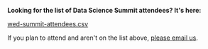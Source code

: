 **Looking for the list of Data Science Summit attendees? It's here:**

[wed-summit-attendees.csv](https://github.com/DDD-Moore/dse/blob/master/wed-summit-attendees.csv)

If you plan to attend and aren't on the list above, [please email us](mailto:ddd@moore.org).

<!-- Last name,First name,Affiliation
Abdur Rehman,Nabeel,New York University
Adams,Nick,"University of California, Berkeley"
Allen,Gabrielle,"University of Illinois, NCSA"
Apte,Chid,IBM
Athey,Brian,University of Michigan
Balazinska,Magdalena,University of Washington
Barbary,Kyle,"University of California, Berkeley"
Barter,Rebecca,"University of California, Berkeley"
Baru,Chaitanya,National Science Foundation
Beck,Nathaniel,New York University
Becker,Kurt,New York University
Been,Vicky,New York University
Bertini,Enrico,New York University
Beyeler,Michael,University of Washington
Bik,Holly,"University of California, Riverside"
Biswas,Rahul,University of Washington
Bloom,Joshua,"University of California, Berkeley"
Boehnlein,Amber,Thomas Jefferson National Accelerator Facility
Boldt,Judith,UT Southwestern Medical Center
Bonneau,Richard,New York University
Borgman,Christine,"University of California, Los Angeles"
Borgs,Christian,Microsoft Research
Borutta,Felix,"University of California, Berkeley"
Bowman,Sam,New York University
boyd,danah,Data & Society
Brady,Henry,"University of California, Berkeley"
Brewer,Steve,Edison EU
Brock,Jeffrey,Brown University
Brooks,Robin,University of Washington
Broussard,Meredith,New York University
Brown,C. Titus,"University of California, Davis"
Bruce,Elizabeth,Microsoft Research
Brunner,Robert,University of Illinois
Buck,Stuart,Arnold Foundation
Bussonnier,Matthias,"University of California, Berkeley"
Cabasse,Charlotte,"University of California, Berkeley"
Candes,Emmanuel,Stanford Univeristy
Cao,Yi,University of Washington
Carson,Cathryn,"University of California, Berkeley"
Caulk,Natalie,Moore Foundation
Cetintemel,Ugur,Brown University
Chakraborty,Sunandan,New York University
Chayes,Jennifer,Microsoft Research
Chirigati,Fernando,New York University
Chohlas-Wood,Alex,NYPD
Christensen,Garret,"University of California, Berkeley"
Chunara,Rumi,New York University
Connolly,Andrew,University of Washington
Cornelissen,Jonathan,Data Camp
Costa,Thiago,University of Washington
Cranmer,Kyle,New York University
Crosas,Merce,Harvard University
Culich,Aaron,"University of California, Berkeley"
Cullen,Mark,Stanford Univeristy
Cullens,Chihoko,"University of California, Berkeley"
Culler,David,"University of California, Berkeley"
Davidson,Susan,University of Pennsylvania
Davies,Neil,"University of California, Berkeley"
Dekker,Harrison,"University of California, Berkeley"
Dhar,Vasant,New York University
Dioun,Cyrus,"University of California, Berkeley"
Edelman,Alan,MIT / Julia
Faerman,Evgeniy,"University of California, Berkeley"
Feldman,Stuart,Schmidt Philanthropies
Ferguson,Ali ,"University of California, Berkeley"
Fire,Michael,University of Washington
Fox,Caitlyn,Chan Zuckerberg Initiative
Franklin,Mike,University of Chicago
Franks,Alexander,University of Washington
Freeman,Jeremy,Janelia Research Center
Freire,Juliana,New York University
Frey,Christian Maximilian Michael,"University of California, Berkeley"
Friedland,Gerald,"University of California, Berkeley"
Geiger,Stuart,"University of California, Berkeley"
Gelman,Andrew,Columbia University
Gerig,Guido,New York University
Gill,Michael,New York University
Gillett,Sharon,Microsoft Research
Goncalves,Bruno,New York University
Goodman,Alyssa,Harvard University
Goroff,Daniel,Sloan Foundation
Gould Ellen,Ingrid,New York University
Gould-Ellen,Ingrid,New York University
Granger,Brian,Cal Poly
Grant,Michael,Continuum
Green,Jessica,University of Oregon
Green,Ed,"University of California, Santa Cruz"
Greene,Casey,University of Pennsylvania
Greengard,Leslie,Simons Foundation
Guess,Andrew,New York University
gureckis,todd,New York University
Haines,Robert,Software Sustainability Institute
Hand,Joe,Dat
Harkness,Alaina,MacArthur Foundation
Hazelton,Bryna,University of Washington
Hellerstein,Joseph,University of Washington
Hendrix,Justin,NYC Media Lab
Herman,Bernease,University of Washington
Hettrick,Simon,Software Sustainability Institute
Hill,Andrew,CartoDB
Himmelstein,Daniel,University of Pennsylvania
Hogg,David,New York University
Holdgraf,Chris,"University of California, Berkeley"
Holmes,Charles,NASA Big Data Task Force
Honavar,Vasant,Penn Statue University
Horn,Paul,New York University
Horta,Felipe,New York University
Howe,Bill,University of Washington
Huppenkothen,Daniela,New York University
Inzerillo,Joe,MLB Advanced Media
Iverson,Vaughn,University of Washington
Jacquet,Jennifer,New York University
Jefferson,Anna,Abt
Johnson,Neil,University of Miami
Jones-Rooy,Andrea,New York University
Joskow,Paul,Sloan Foundation
Juric,Mario,University of Washington
Kaiser,Eurika,University of Washington
Kalil,Tom,White Houst OSTP
Karpinski,Stefan,New York University
Katz,Luba,Abt
Katz,Dan,University of Illinois 
Kelly,Henry,University of Michigan
King,Gary,Harvard University
Kingsford,Carl,Carnegie Mellon University
Klebanov,Julia,Moore Foundation
Kleese Van Dam,Kerstin,Brookhaven National Laboratory
Klosowski,James,AT&T Research
Koonin,Steve,New York University
Koonin,Steven,New York University
Korn,Flip,Google
Kottalam,Jey,"University of California, Berkeley"
Koy,Kevin,"University of California, Berkeley"
Kurose,Jim,National Science Foundation
Laetsch,Thomas,New York University
Lage,Erika,New York University
Lagoze,Carl,University of Michigan
Lake,Brenden,New York University
Lam,Siu Kwan,Continuum Analytics
Lang,Meagan,University of Illinois
Larsen,Laurel,"University of California, Berkeley"
Laver,Mik,New York University
Lazowska,Ed,University of Washington
LeCun,Yann,New York University
Lederman,Roy,Princeton Univeristy
Lee,Meredith,"University of California, Berkeley"
Liu,Serena,University of Washington
Longo,Giuseppe,"Centre CavaillíÂs (Rí©publique des Savoirs), CNRS, CollíÂge de France & Ecole Normale Supí©rieure, Paris "
Lynch,Michael,Indiana University
Madden,Sam,MIT
MAGALLANES,Jose Manuel,University of Washington
Mahoney,Michael,"University of California, Berkeley"
Mandel,Carol,New York University
Marcais,Guillaume,Carnegie Mellon University
Mathews,Ian,Stanford University
Mathis,Emily,New York University
Mauch,Rich  ,New York University
McCormick,Tyler,University of Washington
McFee,Brian,New York University
McKeown,Kathleen,Columbia University
McPhail,Meredith,Arnold Foundation
Meng,Xiaofeng,University of Washington
Mentzel,Chris,Moore Foundation
Merrill Brown,Lucas,White House DIgital Services
Mesirov,Jill,MIT
Migurski,Michal,Code for America
Mitchell,Erik,"University of California, Berkeley"
Morozov,Dmitriy,"University of California, Berkeley"
Moss,Mitch,New York University
Moss,Mitchell,New York University
Mueller,Heiko,New York University
Muilenburg,Jenny,University of Washington
Munger,Kevin,New York University
Nadeau,Robert,"University of California, Berkeley"
nagler,jonathan,New York University
Naul,Brett,"University of California, Berkeley"
Naul,Brett,"University of California, Berkeley"
Nirody,Jasmine,"University of California, Berkeley"
Niwa,Kunihiko,Research Organization of Information and Systems
Noren,Laura,New York University
Norman,Michael,San Diego Supercomputer Center
Noveck,Beth,GovLab
O'Brien,Michael,North Carolina State University
Ono,Jorge,New York University
Ottoboni,Kellie,"University of California, Berkeley"
Pacer,Michael,"University of California, Berkeley"
Paglione,Johnpierre,University of Maryland
Parashar,Manish,Rutgers University
Park,Lesley,Stanford Univeristy
Parker,Micaela,University of Washington
Paxton,Alexandra,"University of California, Berkeley"
Perez,Fernando,"University of California, Berkeley"
Perez,Debra,Moore Foundation
Perlmutter,Saul,"University of California, Berkeley"
Pesaran,Bijan ,New York University
Piedfort,Jesse,University of Washington
Ponisio,Lauren,"University of California, Berkeley"
Ponisio,Lauren,"University of California, Berkeley"
Porway,Jake,DataKind
Ram,Karthik,"University of California, Berkeley"
Rampin,Remi,New York University
Ratner,Alexander,Stanford University
Raver,Cybele,New York University
Re,Chris,Stanford University
Reynolds,Kim,UT Southwestern Medical Center
Riemer,Kristina,University of Florida
Rives,Alex,New York University
Rob,Fatland,University of Washington
Robinson,David,Stack Overflow
Rocklin,Matthew,Continuum Analytics
Rokem,Ariel,University of Washington
Romer,Paul,New York University
Rose,Ian,"University of California, Berkeley"
Rosenzweig,Brooke,Helmsley Charitable Trust
Roth,Jeffrey,NYC Taxi and Limousine Commission
Salganik,Matt,Princeton University
Sandberg,Brian,DARPA
Satyanarayan,Arvind,Stanford University
Schreiber,Jacob,University of Washington
Scott,Camille,"University of California, Davis"
Shah,Viral,Julia Computing
Shen,Wade,DARPA
Shore,Elliott,Association of Research Libraries
Siegel,Alexandra,New York University
Silva,Claudio,New York University
Singer,Amit,Princeton University
Smith,Allison,University of Washington
Smith,Nathaniel,"University of California, Berkeley"
Smith,Allison,University of Washington
Smith,Arfon,GitHub
Smith,Kevin,University of Michigan
Spergel,David,Princeton University
Spirling,Arthur,New York University
Spiropulu,Maria,Caltech
Sreenivasan,Katepalli,New York University
Srivastava,Divesh,AT&T Research
Stachurski,John,QuantEcon
Staneva,Valentina,University of Washington
Stebbins,Michael,Arnold Foundation
Steeves,Vicky,New York University
Stephens,Matthew,University of Chicago
Stodden,Victoria,University of Illinois
Stone,Sarah,University of Washington
Strasser,Carly,Moore Foundation
Stuetzle,Werner,University of Washington
Suen,Anthony,"University of California, Berkeley"
Sullivan,Blair,North Carolina State University
Swanson-Hysell,Nick,"University of California, Berkeley"
Szalay,Alex,Johns Hopkins University
Tanweer,Anissa,University of Washington
Teal,Tracy,Data Carpentry
Teytelman,Lenny,Protocols.io
Thaney,Kaitlin,Mozilla Foundation
Traynor,Jessica,Siegel Endowment
Tucker,Joshua,New York University
Turk,Matthew,University of Illinois
Ubois,Jeff,MacArthur Foundation
Ushizima,Daniela,"University of California, Berkeley"
Van Dall,Dirk,MLB Advanced Media
van der Walt,Stí©fan,"University of California, Berkeley"
Van Gordon,Mollie,"University of California, Berkeley"
Varoquaux,Nelle,"University of California, Berkeley"
Vo,Huy,CUNY
Waller,Laura,"University of California, Berkeley"
Wang,Gao,University of Chicago
Wang,Xin Ru (Nancy),University of Washington
Way,Gregory,University of Pennsylvania
Way,Thaisa,University of Washington
Wesler,Jeff,IBM
West,Jevin,University of Washington
Whitacre,Jamie,"University of California, Berkeley"
White,Ethan,University of Florida
Wiggins,Chris,Columbia University
Williams Cauley,Debra,Pearson Education
Yeh,Li-Hao,"University of California, Berkeley"
Yu,Bowen,New York University
Zacharatou,Eleni Zacharatou,New York University
Zauderer,Ashley,Templeton Foundation
Zemankova,Maria,National Science Foundation
Zheng,Tian,Columbia University
Zichy,Kathleen Hill,New York University
Zippory,Elad,New York University
-->
